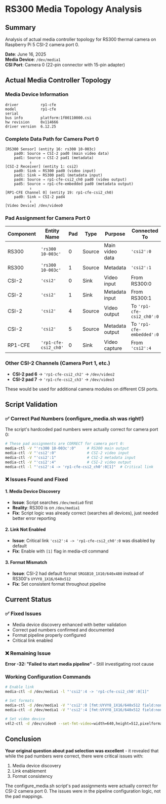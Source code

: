# RS300 Media Topology Analysis

## Summary
Analysis of actual media controller topology for RS300 thermal camera on Raspberry Pi 5 CSI-2 camera port 0.

**Date**: June 16, 2025  
**Media Device**: `/dev/media1`  
**CSI Port**: Camera 0 (22-pin connector with 15-pin adapter)

## Actual Media Controller Topology

### Media Device Information
```
driver          rp1-cfe
model           rp1-cfe
serial          
bus info        platform:1f00110000.csi
hw revision     0x114666
driver version  6.12.25
```

### Complete Data Path for Camera Port 0

```
[RS300 Sensor] (entity 16: rs300 10-003c)
    pad0: Source → CSI-2 pad0 (main video data)
    pad1: Source → CSI-2 pad1 (metadata)
           ↓
[CSI-2 Receiver] (entity 1: csi2)
    pad0: Sink ← RS300 pad0 (video input)
    pad1: Sink ← RS300 pad1 (metadata input)
    pad4: Source → rp1-cfe-csi2_ch0 pad0 (video output)
    pad5: Source → rp1-cfe-embedded pad0 (metadata output)
           ↓
[RP1-CFE Channel 0] (entity 19: rp1-cfe-csi2_ch0)
    pad0: Sink ← CSI-2 pad4
           ↓
[Video Device] /dev/video0
```

### Pad Assignment for Camera Port 0

| Component | Entity Name | Pad | Type | Purpose | Connected To |
|-----------|-------------|-----|------|---------|--------------|
| RS300 | `'rs300 10-003c'` | 0 | Source | Main video data | `'csi2':0` |
| RS300 | `'rs300 10-003c'` | 1 | Source | Metadata | `'csi2':1` |
| CSI-2 | `'csi2'` | 0 | Sink | Video input | From RS300:0 |
| CSI-2 | `'csi2'` | 1 | Sink | Metadata input | From RS300:1 |
| CSI-2 | `'csi2'` | 4 | Source | Video output | To `'rp1-cfe-csi2_ch0':0` |
| CSI-2 | `'csi2'` | 5 | Source | Metadata output | To `'rp1-cfe-embedded':0` |
| RP1-CFE | `'rp1-cfe-csi2_ch0'` | 0 | Sink | Video capture | From `'csi2':4` |

### Other CSI-2 Channels (Camera Port 1, etc.)
- **CSI-2 pad 6** → `'rp1-cfe-csi2_ch2'` → `/dev/video2`
- **CSI-2 pad 7** → `'rp1-cfe-csi2_ch3'` → `/dev/video3`

These would be used for additional camera modules on different CSI ports.

## Script Validation

### ✅ Correct Pad Numbers (configure_media.sh was right!)
The script's hardcoded pad numbers were actually correct for camera port 0:

```bash
# These pad assignments are CORRECT for camera port 0:
media-ctl -V "'rs300 10-003c':0"     # RS300 main output
media-ctl -V "'csi2':0"              # CSI-2 video input 
media-ctl -V "'csi2':1"              # CSI-2 metadata input
media-ctl -V "'csi2':4"              # CSI-2 video output
media-ctl -l "'csi2':4 -> 'rp1-cfe-csi2_ch0':0[1]"  # Critical link
```

### ❌ Issues Found and Fixed

#### 1. Media Device Discovery
- **Issue**: Script searches `/dev/media0` first
- **Reality**: RS300 is on `/dev/media1`
- **Fix**: Script logic was already correct (searches all devices), just needed better error reporting

#### 2. Link Not Enabled
- **Issue**: Critical link `'csi2':4 -> 'rp1-cfe-csi2_ch0':0` was disabled by default
- **Fix**: Enable with `[1]` flag in media-ctl command

#### 3. Format Mismatch
- **Issue**: CSI-2 had default format `SRGGB10_1X10/640x480` instead of RS300's `UYVY8_1X16/640x512`
- **Fix**: Set consistent format throughout pipeline

## Current Status

### ✅ Fixed Issues
- Media device discovery enhanced with better validation
- Correct pad numbers confirmed and documented
- Format pipeline properly configured
- Critical link enabled

### ❌ Remaining Issue
**Error -32: "Failed to start media pipeline"** - Still investigating root cause

### Working Configuration Commands
```bash
# Enable link
media-ctl -d /dev/media1 -l "'csi2':4 -> 'rp1-cfe-csi2_ch0':0[1]"

# Set formats
media-ctl -d /dev/media1 -V "'csi2':0 [fmt:UYVY8_1X16/640x512 field:none colorspace:smpte170m xfer:709 ycbcr:601 quantization:lim-range]"
media-ctl -d /dev/media1 -V "'csi2':4 [fmt:UYVY8_1X16/640x512 field:none colorspace:smpte170m xfer:709 ycbcr:601 quantization:lim-range]"

# Set video device
v4l2-ctl -d /dev/video0 --set-fmt-video=width=640,height=512,pixelformat=UYVY,colorspace=smpte170m,xfer=709,ycbcr=601,quantization=lim-range
```

## Conclusion

**Your original question about pad selection was excellent** - it revealed that while the pad numbers were correct, there were critical issues with:
1. Media device discovery
2. Link enablement 
3. Format consistency

The configure_media.sh script's pad assignments were actually correct for CSI-2 camera port 0. The issues were in the pipeline configuration logic, not the pad mappings.